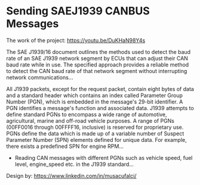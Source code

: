 # Sending SAEJ1939 CANBUS Messages

The work of the project:  https://youtu.be/DuKHaN98Y4s

The SAE J1939/16 document outlines the methods used to detect the baud rate of an SAE J1939 network segment by ECUs that can adjust their CAN baud rate while in use. The specified approach provides a reliable method to detect the CAN baud rate of that network segment without interrupting network communications...

All J1939 packets, except for the request packet, contain eight bytes of data and a standard header which contains an index called Parameter Group Number (PGN), which is embedded in the message's 29-bit identifier. A PGN identifies a message's function and associated data. J1939 attempts to define standard PGNs to encompass a wide range of automotive, agricultural, marine and off-road vehicle purposes. A range of PGNs (00FF0016 through 00FFFF16, inclusive) is reserved for proprietary use. PGNs define the data which is made up of a variable number of Suspect Parameter Number (SPN) elements defined for unique data. For example, there exists a predefined SPN for engine RPM...

- Reading CAN messages with different PGNs such as vehicle speed, fuel level, engine_speed etc. in the J1939 standard...

Design by: https://www.linkedin.com/in/musacufalci/



